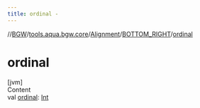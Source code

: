 ```yaml
---
title: ordinal -
---
```

//[BGW](../../../../index.md)/[tools.aqua.bgw.core](../../index.md)/[Alignment](../index.md)/[BOTTOM_RIGHT](index.md)/[ordinal](ordinal.md)



# ordinal  
[jvm]  
Content  
val [ordinal](ordinal.md): [Int](https://kotlinlang.org/api/latest/jvm/stdlib/kotlin/-int/index.html)  



